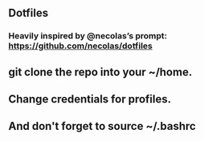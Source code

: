 ## Dotfiles 

### Heavily inspired by @necolas’s prompt: https://github.com/necolas/dotfiles

## git clone the repo into your ~/home. 
## Change credentials for profiles.

## And don't forget to source ~/.bashrc
